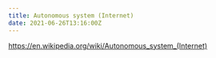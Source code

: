 ```yaml
---
title: Autonomous system (Internet)
date: 2021-06-26T13:16:00Z
---
```


https://en.wikipedia.org/wiki/Autonomous_system_(Internet)
